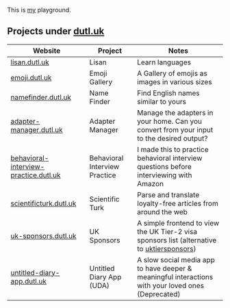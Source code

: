 This is [my](https://cemrekarakas.com) playground.

## Projects under [dutl.uk](dutl.uk)

| Website | Project | Notes |
| -                                           | -             | - |
| [lisan.dutl.uk](https://lisan.dutl.uk)      | Lisan         | Learn languages
| [emoji.dutl.uk](https://emoji.dutl.uk)      | Emoji Gallery | A Gallery of emojis as images in various sizes 
| [namefinder.dutl.uk](https://emoji.dutl.uk) | Name Finder   | Find English names similar to yours
| [adapter-manager.dutl.uk](https://adapter-manager.dutl.uk) | Adapter Manager | Manage the adapters in your home. Can you convert from your input to the desired output?
| [behavioral-interview-practice.dutl.uk](https://behavioral-interview-practice.dutl.uk) | Behavioral Interview Practice | I made this to practice behavioral interview questions before interviewing with Amazon
| [scientificturk.dutl.uk](https://scientificturk.dutl.uk) | Scientific Turk | Parse and translate loyalty-free articles from around the web
| [uk-sponsors.dutl.uk](https://uk-sponsors.dutl.uk) | UK Sponsors | A simple frontend to view the UK Tier-2 visa sponsors list (alternative to [uktiersponsors](https://uktiersponsors.co.uk/))
| [untitled-diary-app.dutl.uk](#) | Untitled Diary App (UDA) | A slow social media app to have deeper & meaningful interactions with your loved ones (Deprecated)


<style>
body {
  background-image: url(https://i.ibb.co/K0JCmnr/dutluk-transparent.png);
  background-size: cover;
  height: 100vh;
}
.markdown-body {
  font-weight: 200;
  background-color: #FFFFFFAA;
  padding: 2em;
  border-radius: 1em;
}
</style>
